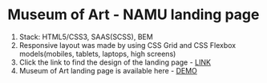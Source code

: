 # Museum of Art - NAMU landing page
1. Stack: HTML5/CSS3, SAAS(SCSS), BEM
2. Responsive layout was made by using CSS Grid and CSS Flexbox models(mobiles, tablets, laptops, high screens)
3. Click the link to find the design of the landing page - [LINK](https://www.figma.com/file/i8XiqSgs44QEVPHuMbkNO2/museum-prototype?node-id=323%3A1957)
4. Museum of Art landing page is available here - [DEMO](https://furude-rika.github.io/Museum-of-Art/)

